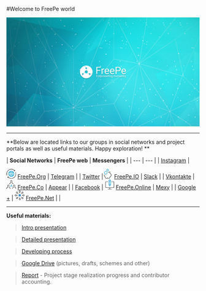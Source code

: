 #Welcome to FreePe world




![](../images/Banner_2.jpg)


---

**Below are located links to our groups in social networks and project portals as well as useful materials. Happy exploration! **


| **Social Networks** | **FreePe web** | **Messengers** |
| --- | --- |
| [Instagram](https://www.instagram.com/thefreepe/) | <p class="freepe_endpoint"></p> ![](../images/worldwide.png)  [FreePe.Org](http://freepe.org/) | [Telegram](https://telegram.me/FreePe) |
| [Twitter](https://twitter.com/_freepe) |![](../images/piggy-bank.png) [FreePe.IO](http://freepe.io/) | [Slack](https://freepe.slack.com/messages/@freepe/) |
| [Vkontakte]( https://vk.com/freepe_org) | ![](../images/networking.png) [FreePe.Co](http://freepe.co/) | [Appear](https://appear.in/freepe) |
| [Facebook](https://www.facebook.com/FreePe-project-1705439936387017/)  | ![](../images/computer.png) [FreePe.Online](freepe.online) | [Mexy](http://temp.mexy.pro/#freepe) |
| [Google +](https://plus.google.com/106815883580854777966)  | ![](../images/ellipse.png) [FreePe.Net](http://freepe.net/) |  |




---


**Useful materials:**


> [Intro presentation](https://goo.gl/bxv33W)

> [Detailed presentation](https://prezi.com/dhz0yujgcdhv/freepe-freedom-4-people/)

> [Developing process](https://pintask.me/board/vPsfuf2sawcaDyt6b) 

> [Google Drive](https://drive.google.com/open?id=0B9mbBuJnN6tcdS1VSFQ5dEhOdkU) (pictures, drafts, schemes and other)

> [Report](https://goo.gl/ArDg5z)  - Project stage realization progress and contributor accounting.